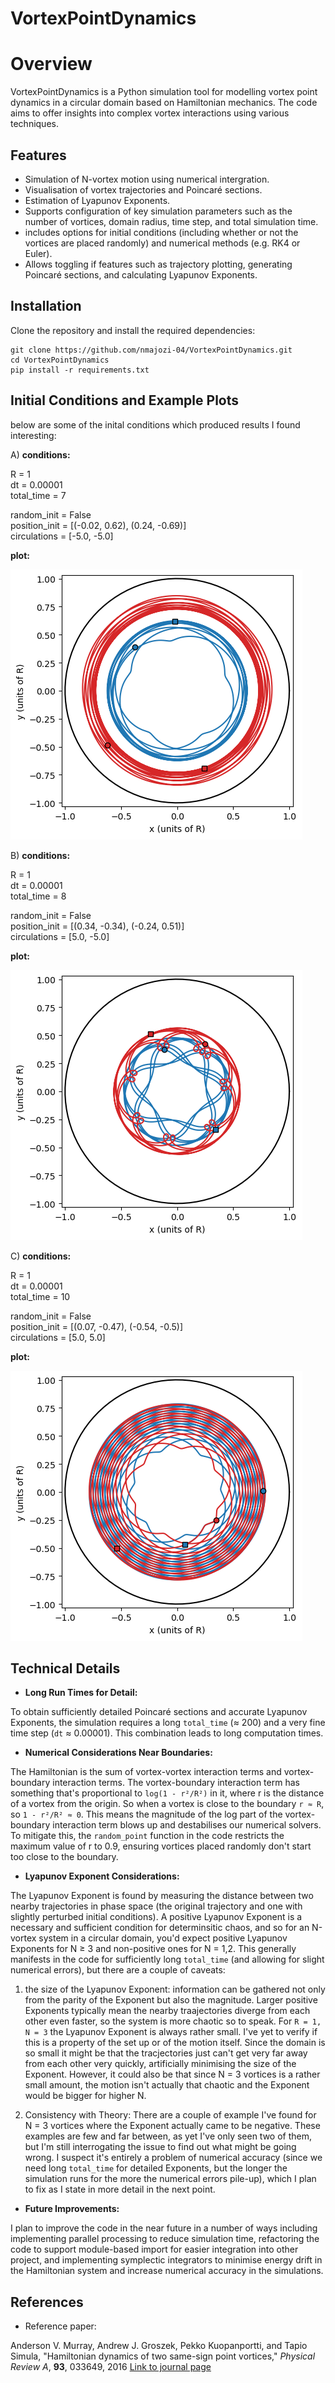 # VortexPointDynamics

# Overview

VortexPointDynamics is a Python simulation tool for modelling vortex point dynamics in a circular domain based on Hamiltonian mechanics. The code aims to offer insights into complex vortex interactions using various techniques.

## Features

- Simulation of N-vortex motion using numerical intergration.
- Visualisation of vortex trajectories and Poincaré sections.
- Estimation of Lyapunov Exponents.
- Supports configuration of key simulation parameters such as the number of vortices, domain radius, time step, and total simulation time.
- includes options for initial conditions (including whether or not the vortices are placed randomly) and numerical methods (e.g. RK4 or Euler).
- Allows toggling if features such as trajectory plotting, generating Poincaré sections, and calculating Lyapunov Exponents.

## Installation

Clone the repository and install the required dependencies:

```
git clone https://github.com/nmajozi-04/VortexPointDynamics.git
cd VortexPointDynamics
pip install -r requirements.txt
```

## Initial Conditions and Example Plots

below are some of the inital conditions which produced results I found interesting:

A) **conditions:**

R = 1  
dt = 0.00001  
total_time = 7  

random_init = False  
position_init = [(-0.02, 0.62), (0.24, -0.69)]  
circulations = [-5.0, -5.0]  

**plot:**

![simulation 1](plot_1.png)

B) **conditions:**

R = 1  
dt = 0.00001  
total_time = 8  

random_init = False  
position_init = [(0.34, -0.34), (-0.24, 0.51)]  
circulations = [5.0, -5.0]  

**plot:**

![simulation 1](plot_2.png)

C) **conditions:**

R = 1  
dt = 0.00001  
total_time = 10  

random_init = False  
position_init = [(0.07, -0.47), (-0.54, -0.5)]  
circulations = [5.0, 5.0]  

**plot:**

![simulation 1](plot_3.png)

## Technical Details

- **Long Run Times for Detail:**

To obtain sufficiently detailed Poincaré sections and accurate Lyapunov Exponents, the simulation requires a long `total_time` (≈ 200) and a very fine time step (`dt` ≈ 0.00001). This combination leads to long computation times.

- **Numerical Considerations Near Boundaries:**

The Hamiltonian is the sum of vortex-vortex interaction terms and vortex-boundary interaction terms. The vortex-boundary interaction term has something that's proportional to `log(1 - r²/R²)` in it, where r is the distance of a vortex from the origin. So when a vortex is close to the boundary `r ≈ R`, so `1 - r²/R² ≈ 0`. This means the magnitude of the log part of the vortex-boundary interaction term blows up and destabilises our numerical solvers. To mitigate this, the `random_point` function in the code restricts the maximum value of r to 0.9, ensuring vortices placed randomly don't start too close to the boundary.

- **Lyapunov Exponent Considerations:**

The Lyapunov Exponent is found by measuring the distance between two nearby trajectories in phase space (the original trajectory and one with slightly perturbed initial conditions). A positive Lyapunov Exponent is a necessary and sufficient condition for determinsitic chaos, and so for an N-vortex system in a circular domain, you'd expect positive Lyapunov Exponents for N ≥ 3 and non-positive ones for N = 1,2. This generally manifests in the code for sufficiently long `total_time` (and allowing for slight numerical errors), but there are a couple of caveats:

1) the size of the Lyapunov Exponent: information can be gathered not only from the parity of the Exponent but also the magnitude. Larger positive Exponents typically mean the nearby traajectories diverge from each other even faster, so the system is more chaotic so to speak. For `R = 1, N = 3` the Lyapunov Exponent is always rather small. I've yet to verify if this is a property of the set up or of the motion itself. Since the domain is so small it might be that the tracjectories just can't get very far away from each other very quickly, artificially minimising the size of the Exponent. However, it could also be that since N = 3 vortices is a rather small amount, the motion isn't actually that chaotic and the Exponent would be bigger for higher N.

2) Consistency with Theory: There are a couple of example I've found for N = 3 vortices where the Exponent actually came to be negative. These examples are few and far between, as yet I've only seen two of them, but I'm still interrogating the issue to find out what might be going wrong. I suspect it's entirely a problem of numerical accuracy (since we need long `total_time` for detailed Exponents, but the longer the simulation runs for the more the numerical errors pile-up), which I plan to fix as I state in more detail in the next point.

- **Future Improvements:**

I plan to improve the code in the near future in a number of ways including implementing parallel processing to reduce simulation time, refactoring the code to support module-based import for easier integration into other project, and implementing symplectic integrators to minimise energy drift in the Hamiltonian system and increase numerical accuracy in the simulations.

## References

- Reference paper:

Anderson V. Murray, Andrew J. Groszek, Pekko Kuopanportti, and Tapio Simula, "Hamiltonian dynamics of two same-sign point vortices," *Physical Review A*, **93**, 033649, 2016 [Link to journal page](https://journals.aps.org/pra/abstract/10.1103/PhysRevA.93.033649)

